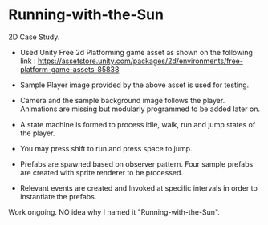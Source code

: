 # Running-with-the-Sun

2D Case Study.

- Used Unity Free 2d Platforming game asset as shown on the following link :
https://assetstore.unity.com/packages/2d/environments/free-platform-game-assets-85838

- Sample Player image provided by the above asset is used for testing.
- Camera and the sample background image follows the player. Animations are missing but modularly programmed to be added later on.
- A state machine is formed to process idle, walk, run and jump states of the player.
- You may press shift to run and press space to jump.
- Prefabs are spawned based on observer pattern. Four sample prefabs are created with sprite renderer to be processed.
- Relevant events are created and Invoked at specific intervals in order to instantiate the prefabs.

Work ongoing. NO idea why I named it "Running-with-the-Sun".
